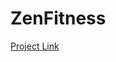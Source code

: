 # ZenFitness

[Project Link](https://docs.google.com/document/d/1ZHEqB6eUFVFVbP8n_GtIN2rCcLhZ9bDhRW3J2r3ELOw/edit?usp=sharing)
